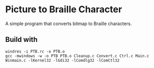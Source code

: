 # Picture to Braille Character
A simple program that converts bitmap to Braille characters.

## Build with
```
windres -i PTB.rc -o PTB.o
gcc -mwindows -w -o PTB PTB.o Cleanup.c Convert.c Ctrl.c Main.c Winmain.c -lKernel32 -lGdi32 -lComdlg32 -lComCtl32
```
